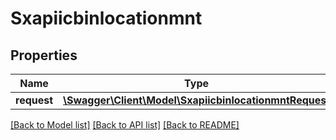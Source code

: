 # Sxapiicbinlocationmnt

## Properties
Name | Type | Description | Notes
------------ | ------------- | ------------- | -------------
**request** | [**\Swagger\Client\Model\SxapiicbinlocationmntRequest**](SxapiicbinlocationmntRequest.md) |  | [optional] 

[[Back to Model list]](../README.md#documentation-for-models) [[Back to API list]](../README.md#documentation-for-api-endpoints) [[Back to README]](../README.md)


